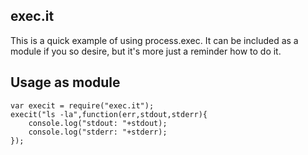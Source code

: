 exec.it
-------

This is a quick example of using process.exec.  It can be included as a module if you so desire, but it's more just a reminder how to do it.

## Usage as module

	var execit = require("exec.it");
	execit("ls -la",function(err,stdout,stderr){
		console.log("stdout: "+stdout);
		console.log("stderr: "+stderr);
	});




